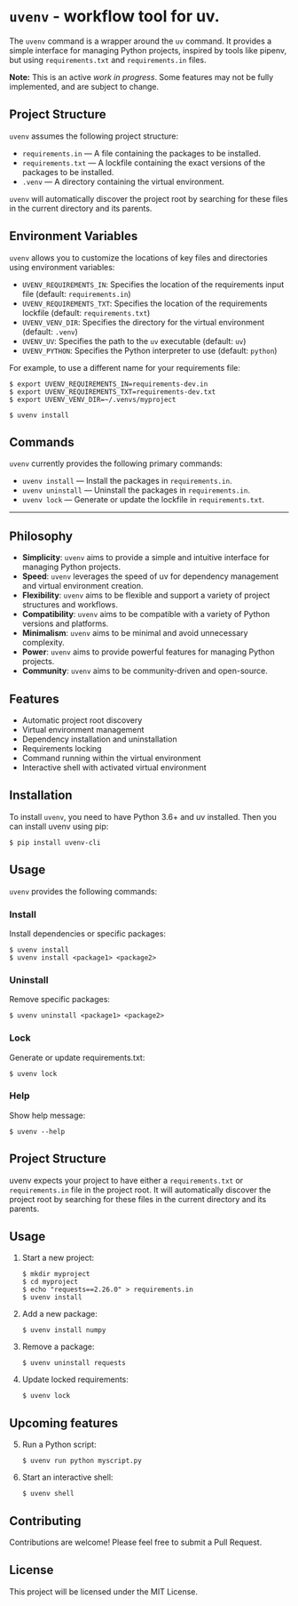# `uvenv` - workflow tool for uv.


The `uvenv` command is a wrapper around the `uv` command. It provides a simple interface for managing Python projects, inspired by tools like pipenv, but using `requirements.txt` and `requirements.in` files.

**Note:** This is an active *work in progress*. Some features may not be fully implemented, and are subject to change.

## Project Structure

`uvenv` assumes the following project structure:

- `requirements.in` — A file containing the packages to be installed.
- `requirements.txt` — A lockfile containing the exact versions of the packages to be installed.
- `.venv` — A directory containing the virtual environment.

`uvenv` will automatically discover the project root by searching for these files in the current directory and its parents.

## Environment Variables

`uvenv` allows you to customize the locations of key files and directories using environment variables:

- `UVENV_REQUIREMENTS_IN`: Specifies the location of the requirements input file (default: `requirements.in`)
- `UVENV_REQUIREMENTS_TXT`: Specifies the location of the requirements lockfile (default: `requirements.txt`)
- `UVENV_VENV_DIR`: Specifies the directory for the virtual environment (default: `.venv`)
- `UVENV_UV`: Specifies the path to the `uv` executable (default: `uv`)
- `UVENV_PYTHON`: Specifies the Python interpreter to use (default: `python`)

For example, to use a different name for your requirements file:

```shell
$ export UVENV_REQUIREMENTS_IN=requirements-dev.in
$ export UVENV_REQUIREMENTS_TXT=requirements-dev.txt
$ export UVENV_VENV_DIR=~/.venvs/myproject

$ uvenv install
```

## Commands

`uvenv` currently provides the following primary commands:

- `uvenv install` — Install the packages in `requirements.in`.
- `uvenv uninstall` — Uninstall the packages in `requirements.in`.
- `uvenv lock` — Generate or update the lockfile in `requirements.txt`.

----------------

## Philosophy

- **Simplicity**: `uvenv` aims to provide a simple and intuitive interface for managing Python projects.
- **Speed**: `uvenv` leverages the speed of uv for dependency management and virtual environment creation.
- **Flexibility**: `uvenv` aims to be flexible and support a variety of project structures and workflows.
- **Compatibility**: `uvenv` aims to be compatible with a variety of Python versions and platforms.
- **Minimalism**: `uvenv` aims to be minimal and avoid unnecessary complexity.
- **Power**: `uvenv` aims to provide powerful features for managing Python projects.
- **Community**: `uvenv` aims to be community-driven and open-source.

## Features

- Automatic project root discovery
- Virtual environment management
- Dependency installation and uninstallation
- Requirements locking
- Command running within the virtual environment
- Interactive shell with activated virtual environment

## Installation

To install `uvenv`, you need to have Python 3.6+ and uv installed. Then you can install uvenv using pip:

```shell
$ pip install uvenv-cli
```

## Usage

`uvenv` provides the following commands:

### Install

Install dependencies or specific packages:

```
$ uvenv install
$ uvenv install <package1> <package2>
```

### Uninstall

Remove specific packages:

```
$ uvenv uninstall <package1> <package2>
```

### Lock

Generate or update requirements.txt:

```
$ uvenv lock
```


### Help

Show help message:

```
$ uvenv --help
```

## Project Structure

uvenv expects your project to have either a `requirements.txt` or `requirements.in` file in the project root. It will automatically discover the project root by searching for these files in the current directory and its parents.

## Usage

1. Start a new project:
   ```shell
   $ mkdir myproject
   $ cd myproject
   $ echo "requests==2.26.0" > requirements.in
   $ uvenv install
   ```

2. Add a new package:
   ```shell
   $ uvenv install numpy
   ```

3. Remove a package:
   ```shell
   $ uvenv uninstall requests
   ```

4. Update locked requirements:
   ```shell
   $ uvenv lock
   ```

## Upcoming features

5. Run a Python script:
   ```shell
   $ uvenv run python myscript.py
   ```

6. Start an interactive shell:
   ```shell
   $ uvenv shell
   ```

## Contributing

Contributions are welcome! Please feel free to submit a Pull Request.

## License

This project will be licensed under the MIT License.
